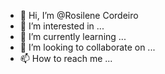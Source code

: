 - 👋 Hi, I’m @Rosilene Cordeiro
- 👀 I’m interested in ...
- 🌱 I’m currently learning ...
- 💞️ I’m looking to collaborate on ...
- 📫 How to reach me ...

<!---
Rosilene-Cordeiro/Rosilene-Cordeiro is a ✨ special ✨ repository because its `README.md` (this file) appears on your GitHub profile.
You can click the Preview link to take a look at your changes.
--->
